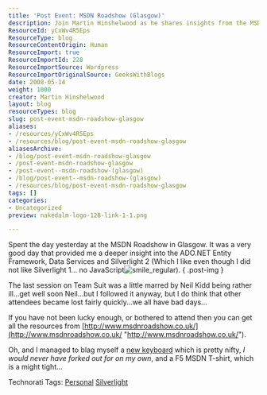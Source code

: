 ```yaml
---
title: 'Post Event: MSDN Roadshow (Glasgow)'
description: Join Martin Hinshelwood as he shares insights from the MSDN Roadshow in Glasgow, covering ADO.NET, Data Services, and Silverlight 2. Discover more!
ResourceId: yCxWv4R5Eps
ResourceType: blog
ResourceContentOrigin: Human
ResourceImport: true
ResourceImportId: 228
ResourceImportSource: Wordpress
ResourceImportOriginalSource: GeeksWithBlogs
date: 2008-05-14
weight: 1000
creator: Martin Hinshelwood
layout: blog
resourceTypes: blog
slug: post-event-msdn-roadshow-glasgow
aliases:
- /resources/yCxWv4R5Eps
- /resources/blog/post-event-msdn-roadshow-glasgow
aliasesArchive:
- /blog/post-event-msdn-roadshow-glasgow
- /post-event-msdn-roadshow-glasgow
- /post-event--msdn-roadshow-(glasgow)
- /blog/post-event--msdn-roadshow-(glasgow)
- /resources/blog/post-event-msdn-roadshow-glasgow
tags: []
categories:
- Uncategorized
preview: nakedalm-logo-128-link-1-1.png

---
```

Spent the day yesterday at the MSDN Roadshow in Glasgow. It was a very good day that provided me a deeper insight into the ADO.NET Entity Framework, Data Services and Silverlight 2 (Which I like even though I did not like Silverlight 1... no JavaScript![smile_regular](images/smile_regular-2-2.gif)).
{ .post-img }

The last session on Team Suit was a little marred by Neil Kidd being rather ill...get well soon Neil...but I followed it anyway, but I do think that other attendees became lost fairly quickly...we all have bad days...

If you have not been lucky enough, or bothered to attend then you can get all the resources from [http://www.msdnroadshow.co.uk/](http://www.msdnroadshow.co.uk/ "http://www.msdnroadshow.co.uk/").

Oh, and I managed to blag myself a [new keyboard](http://www.microsoft.com/hardware/mouseandkeyboard/productdetails.aspx?pid=080) which is pretty nifty, _I would never have forked out for on my own_, and a F5 MSDN T-shirt, which is a might tight...

Technorati Tags: [Personal](http://technorati.com/tags/Personal) [Silverlight](http://technorati.com/tags/Silverlight)
